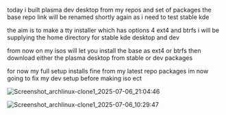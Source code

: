 today i built plasma dev desktop from my repos and set of packages the base repo link will be renamed shortly again as i need to test stable kde  

the aim is to make a tty installer which has options 4 ext4 and btrfs i will be supplying the home directory for stable kde desktop and dev

from now on my isos will let you install the base as ext4 or btrfs then download either the plasma desktop from stable or dev packages



for now my full setup installs fine from my latest repo packages im now going to fix my dev setup before making iso ect

![Screenshot_archlinux-clone1_2025-07-06_21:04:46](https://github.com/user-attachments/assets/b9bfa0f9-8e15-46dd-9de2-0758bb7a90ef)


![Screenshot_archlinux-clone1_2025-07-06_10:29:47](https://github.com/user-attachments/assets/473b8316-6df0-4d40-8dc3-b84098a4a829)

